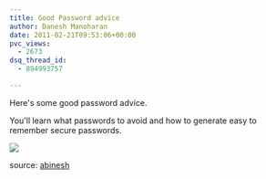 ```yaml
---
title: Good Password advice
author: Danesh Manoharan
date: 2011-02-21T09:53:06+00:00
pvc_views:
  - 2673
dsq_thread_id:
  - 894993757

---
```

Here's some good password advice.

You'll learn what passwords to avoid and how to generate easy to remember secure passwords.

![](/wp-content/uploads/2011/02/110110-ZA-PASSWORD-450x1427.jpg)

source: [abinesh][1]

 [1]: http://www.abinesh.com/delirium/posts/most-common-passwords-that-you-should-avoid/